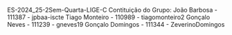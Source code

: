 ES-2024_25-2Sem-Quarta-LIGE-C 
Contituição do Grupo: 
João Barbosa - 111387 - jpbaa-iscte 
Tiago Monteiro - 110989 - tiagomonteiro2 
Gonçalo Neves - 111239 - gneves19 
Gonçalo Domingos - 111344 - ZeverinoDomingos
